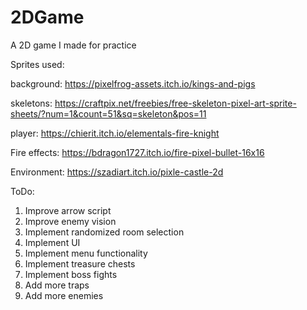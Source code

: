 # 2DGame
A 2D game I made for practice

Sprites used:

background: https://pixelfrog-assets.itch.io/kings-and-pigs

skeletons: https://craftpix.net/freebies/free-skeleton-pixel-art-sprite-sheets/?num=1&count=51&sq=skeleton&pos=11

player: https://chierit.itch.io/elementals-fire-knight

Fire effects: https://bdragon1727.itch.io/fire-pixel-bullet-16x16

Environment: https://szadiart.itch.io/pixle-castle-2d



ToDo:
1) Improve arrow script
2) Improve enemy vision
3) Implement randomized room selection
4) Implement UI
5) Implement menu functionality
6) Implement treasure chests
7) Implement boss fights
8) Add more traps
9) Add more enemies